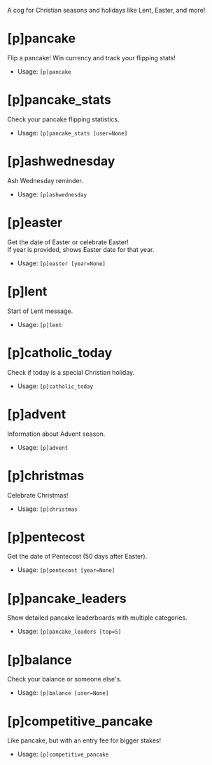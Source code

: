 A cog for Christian seasons and holidays like Lent, Easter, and more!

# [p]pancake
Flip a pancake! Win currency and track your flipping stats!<br/>
 - Usage: `[p]pancake`
# [p]pancake_stats
Check your pancake flipping statistics.<br/>
 - Usage: `[p]pancake_stats [user=None]`
# [p]ashwednesday
Ash Wednesday reminder.<br/>
 - Usage: `[p]ashwednesday`
# [p]easter
Get the date of Easter or celebrate Easter!<br/>
If year is provided, shows Easter date for that year.<br/>
 - Usage: `[p]easter [year=None]`
# [p]lent
Start of Lent message.<br/>
 - Usage: `[p]lent`
# [p]catholic_today
Check if today is a special Christian holiday.<br/>
 - Usage: `[p]catholic_today`
# [p]advent
Information about Advent season.<br/>
 - Usage: `[p]advent`
# [p]christmas
Celebrate Christmas!<br/>
 - Usage: `[p]christmas`
# [p]pentecost
Get the date of Pentecost (50 days after Easter).<br/>
 - Usage: `[p]pentecost [year=None]`
# [p]pancake_leaders
Show detailed pancake leaderboards with multiple categories.<br/>
 - Usage: `[p]pancake_leaders [top=5]`
# [p]balance
Check your balance or someone else's.<br/>
 - Usage: `[p]balance [user=None]`
# [p]competitive_pancake
Like pancake, but with an entry fee for bigger stakes!<br/>
 - Usage: `[p]competitive_pancake`
